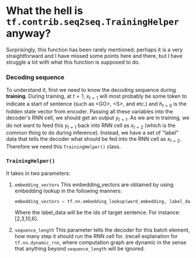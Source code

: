 # What the hell is `tf.contrib.seq2seq.TrainingHelper` anyway?

Surprisingly, this function has been rarely mentioned; perhaps it is a very straightforward and I have missed some points here and there, but I have struggle a lot with what this function is supposed to do. 

### Decoding sequence
To understand it, first we need to know the decoding sequence during **training**. During training, at $t=1$, $x_{t=1}$ will most probably be some token to indicate a start of sentence (such as \<GO>, \<S>, and etc.) and $h_{t=0}$ is the hidden state vector from encoder. Passing all these variables into the decoder's RNN cell, we should get an output $y_{t=1}$. As we are in training, we do not want to feed this $y_{t=1}$ back into RNN cell as $x_{t=2}$ (which is the common thing to do during inference). Instead, we have a set of "label" data that tells the decoder what should be fed into the RNN cell as $x_{t=2}$. Therefore we need this `TrainingHelper()` class. 

### `TrainingHelper()`
It takes in two parameters:

1. `embedding_vectors`
This embedding_vectors are obtained by using embedding lookup in the following manners:
	```python
	embedding_vectors = tf.nn.embedding_lookup(word_embedding, label_data)
	```
	Where the label_data will be the ids of target sentence. For instance: [2,3,10,6].

2. `sequence_length`
This parameter tells the decoder for this batch element, how many step it should run the RNN cell for. (recall explanation for `tf.nn.dynamic_rnn`, where computation graph are dynamic in the sense that anything beyond `sequence_length` will be ignored.
<!--stackedit_data:
eyJoaXN0b3J5IjpbLTExMjgyNjk4M119
-->